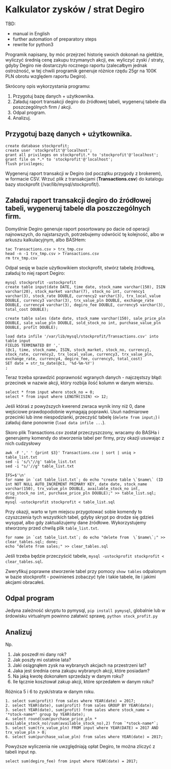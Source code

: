 # Kalkulator zysków / strat Degiro
TBD:
- manual in English
- further automation of preparatory steps
- rewrite for python3


Programik napisany, by móc przejrzeć historię swoich dokonań na giełdzie, wyliczyć średnią cenę zakupu trzymanych akcji, ew. wyliczyć zyski / straty, gdyby Degiro nie dostarczyło rocznego raportu (zalecałbym jednak ostrożność, w tej chwili programik generuje różnice rzędu 25gr na 100K PLN obrotu względem raportu Degiro).

Skrócony opis wykorzystania programu:

1. Przygotuj bazę danych + użytkownika.
2. Załaduj raport transakcji degiro do źródłowej tabeli, wygeneruj tabele dla poszczególnych firm / akcji.
3. Odpal program.
4. Analizuj.

## Przygotuj bazę danych + użytkownika.

```
create database stockprofit;
create user 'stockprofit'@'localhost';
grant all privileges on stockprofit.* to 'stockprofit'@'localhost';
grant file on *.* to 'stockprofit'@'localhost';
flush privileges;
```

Wygeneruj raport transakcji w Degiro (od początku przygody z brokerem), w formacie CSV.
Wrzuć plik z transakcjami (**Transactions.csv**) do katalogu bazy stockprofit (/var/lib/mysql/stockprofit/).

## Załaduj raport transakcji degiro do źródłowej tabeli, wygeneruj tabele dla poszczególnych firm.

Domyślnie Degiro generuje raport posortowany po dacie od operacji najnowszych, do najstarszych, potrzebujemy odwrócić tę kolejność, albo w arkuszu kalkulacyjnym, albo BASHem:
```
tac Transactions.csv > trx_tmp.csv
head -n -1 trx_tmp.csv > Transactions.csv
rm trx_tmp.csv
```

Odpal sesję w bazie użytkowikiem stockprofit, stwórz tabelę źródłową, załaduj to niej raport Degiro:
```
mysql stockprofit -ustockprofit
create table input(date DATE, time date, stock_name varchar(150), ISIN varchar(20), stock_market varchar(7), stock_no int, currency1 varchar(3), stock_rate DOUBLE, currency2 varchar(3), trx_local_value DOUBLE, currency3 varchar(3), trx_value_pln DOUBLE, exchange_rate DOUBLE, currency4 varchar(3), degiro_fee DOUBLE, currency5 varchar(3), total_cost DOUBLE);

create table sales (date date, stock_name varchar(150), sale_price_pln DOUBLE, sale_value_pln DOUBLE, sold_stock_no int, purchase_value_pln DOUBLE, profit DOUBLE);

load data infile '/var/lib/mysql/stockprofit/Transactions.csv' into table input
FIELDS TERMINATED BY ','
(@c1, time, stock_name, ISIN, stock_market, stock_no, currency1, stock_rate, currency2, trx_local_value, currency3, trx_value_pln, exchange_rate, currency4, degiro_fee, currency5, total_cost)
SET date = str_to_date(@c1, '%d-%m-%Y')
;
```

Teraz trzeba sprawdzić poprawność wgranych danych - najczęstszy błąd: przecinek w nazwie akcji, który rozbija ilość kolumn w danym wierszu.
```
select * from input where stock_no = 0;
select * from input where LENGTH(ISIN) <> 12;
````
Jeśli któraś z powyższych kwerend zwraca wynik inny niż 0, dane wejściowe prawdopodobnie wymagają poprawki. Usuń nadmiarowe przecinki lub inne niespodzianki, przeczyść tabelę (`delete from input;`) i załaduj dane ponownie (`load data infile ...`).

Skoro plik Transactions.csv został przeczyszczony, wracamy do BASHa i generujemy komendy do stworzenia tabel per firmy, przy okazji usuwając z nich cudzysłowy
```
awk -F ',' ' {print $3}' Transactions.csv | sort | uniq > table_list.txt
sed -i 's/\"//g' table_list.txt
sed -i "s/'//g" table_list.txt

IFS=$'\n'
for name in `cat table_list.txt`; do echo "create table \`$name\` (ID int NOT NULL AUTO_INCREMENT PRIMARY KEY, date date, stock_name varchar(150), trx_value_pln DOUBLE, available_stock_no int, orig_stock_no int, purchase_price_pln DOUBLE);" >> table_list.sql; done;
mysql -ustockprofit stockprofit < table_list.sql
```
Przy okazji, warto w tym miejscu przygotować sobie komendy to czyszczenia tych wszystkich tabel, gdyby skrypt po drodze się gdzieś wysypał, albo gdy zaktualizujemy dane źródłowe. Wykorzystujemy stworzony przed chwilą plik `table_list.txt`.
```
for name in `cat table_list.txt`; do echo "delete from  \`$name\`;" >> clear_tables.sql; done;
echo "delete from sales;" >> clear_tables.sql
```
Jeśli trzeba będzie przeczyścić tabele, `mysql -ustockprofit stockprofit < clear_tables.sql`.

Zweryfikuj poprawne stworzenie tabel  przy pomocy `show tables` odpalonym w bazie stockprofit - powinieneś zobaczyć tyle i takie tabele, ile i jakimi akcjami obracałeś.

## Odpal program
Jedyna zależność skryptu to pymysql, `pip install pymysql`, globalnie lub w śrdowisku virtualnym powinno załatwić sprawę.
`python stock_profit.py`

## Analizuj
Np.
1. Jak poszedł mi dany rok?
2. Jak poszły mi ostatnie lata?
3. Jaki osiągnąłem zysk na wybranych akcjach na przestrzeni lat?
4. Jaka jest średnia cena zakupu wybranych akcji, które posiadam?
5. Na jaką kwotę dokonałem sprzedaży w danym roku?
6. Ile łącznie kosztował zakup akcji, które sprzedałem w danym roku?

Różnica 5 i 6 to zysk/strata w danym roku.

```
1. select sum(profit) from sales where YEAR(date) = 2017;
2. select YEAR(date), sum(profit) from sales GROUP BY YEAR(date);
3. select YEAR(date), sum(profit) from sales where stock_name = '*stock-name*' group by YEAR(date);
4. select round(sum(purchase_price_pln * available_stock_no)/sum(available_stock_no),2) from `*stock-name*`;
5. select sum(trx_value_pln) FROM input where YEAR(DATE) = 2017 AND trx_value_pln > 0;
6. select sum(purchase_value_pln) from sales where YEAR(date) = 2017;
```
Powyższe wyliczenia nie uwzględniają opłat Degiro, te można zliczyć z tabeli input np.
```
select sum(degiro_fee) from input where YEAR(date) = 2017;
```
